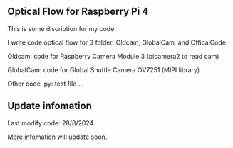 ## Optical Flow for Raspberry Pi 4

This is some discription for my code

I write code optical flow for 3 folder: Oldcam, GlobalCam, and OfficalCode

Oldcam: code for Raspberry Camera Module 3 (picamera2 to read cam)

GlobalCam: code for Global Shuttle Camera OV7251 (MIPI library)

Other code .py: test file ...

## Update infomation
Last modify code: 28/8/2024.

More infomation will update soon.
